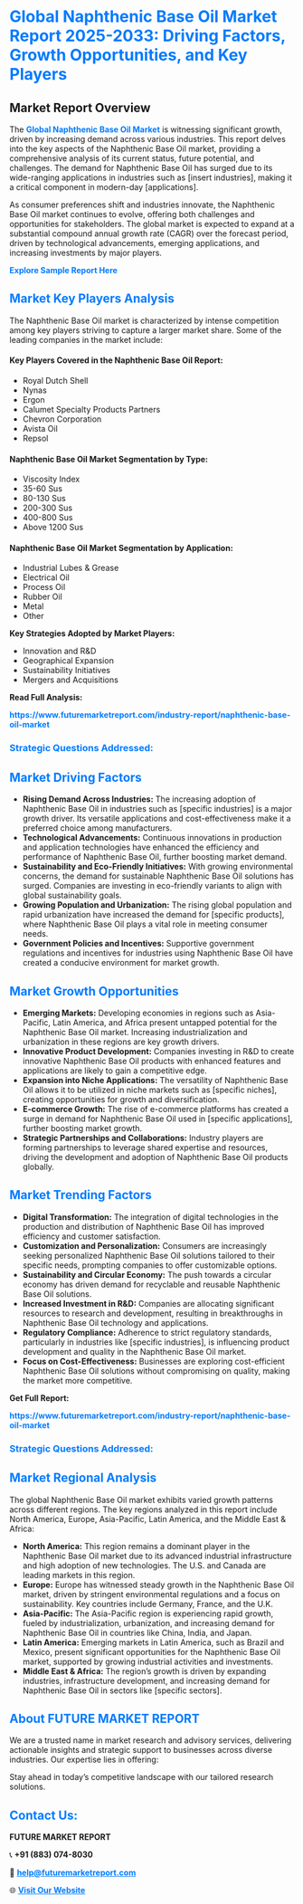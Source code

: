 <h1 style="color: #007BFF;">Global Naphthenic Base Oil Market Report 2025-2033: Driving Factors, Growth Opportunities, and Key Players</h1>

<section id="overview">
<h2>Market Report Overview</h2>
<p>The <a href="https://www.futuremarketreport.com/industry-report/naphthenic-base-oil-market" style="color: #007BFF; text-decoration: none;"><strong>Global Naphthenic Base Oil Market</strong></a> is witnessing significant growth, driven by increasing demand across various industries. This report delves into the key aspects of the Naphthenic Base Oil market, providing a comprehensive analysis of its current status, future potential, and challenges. The demand for Naphthenic Base Oil has surged due to its wide-ranging applications in industries such as [insert industries], making it a critical component in modern-day [applications].</p>
<p>As consumer preferences shift and industries innovate, the Naphthenic Base Oil market continues to evolve, offering both challenges and opportunities for stakeholders. The global market is expected to expand at a substantial compound annual growth rate (CAGR) over the forecast period, driven by technological advancements, emerging applications, and increasing investments by major players.</p>
</section>

<section id="overview">
<p><a href="https://www.futuremarketreport.com/request-sample/reportId=31602" style="color: #007BFF; text-decoration: none;"><strong>Explore Sample Report Here</strong></a></p>
</section>

<section id="key-players">
<h2 style="color: #007BFF;">Market Key Players Analysis</h2>
<p>The Naphthenic Base Oil market is characterized by intense competition among key players striving to capture a larger market share. Some of the leading companies in the market include:</p>
<h4>Key Players Covered in the Naphthenic Base Oil Report:</h4>
<ul><li>Royal Dutch Shell</li><li>Nynas</li><li>Ergon</li><li>Calumet Specialty Products Partners</li><li>Chevron Corporation</li><li>Avista Oil</li><li>Repsol</li></ul>
<h4>Naphthenic Base Oil Market Segmentation by Type:</h4>
<ul><li>Viscosity Index</li><li>35-60 Sus</li><li>80-130 Sus</li><li>200-300 Sus</li><li>400-800 Sus</li><li>Above 1200 Sus</li></ul>

<h4>Naphthenic Base Oil Market Segmentation by Application:</h4>
<ul><li>Industrial Lubes &amp; Grease</li><li>Electrical Oil</li><li>Process Oil</li><li>Rubber Oil</li><li>Metal</li><li>Other</li></ul>
<p><strong>Key Strategies Adopted by Market Players:</strong></p>
<ul>
<li>Innovation and R&D</li>
<li>Geographical Expansion</li>
<li>Sustainability Initiatives</li>
<li>Mergers and Acquisitions</li>
</ul>
</section>

<section>
<p><strong>Read Full Analysis: </strong></p><a href="https://www.futuremarketreport.com/industry-report/naphthenic-base-oil-market" style="color: #007BFF; text-decoration: none;"><strong>https://www.futuremarketreport.com/industry-report/naphthenic-base-oil-market</strong></a>
<h3 style="color: #007BFF;">Strategic Questions Addressed:</h3>
</section>

<section id="driving-factors">
<h2 style="color: #007BFF;">Market Driving Factors</h2>
<ul>
<li><strong>Rising Demand Across Industries:</strong> The increasing adoption of Naphthenic Base Oil in industries such as [specific industries] is a major growth driver. Its versatile applications and cost-effectiveness make it a preferred choice among manufacturers.</li>
<li><strong>Technological Advancements:</strong> Continuous innovations in production and application technologies have enhanced the efficiency and performance of Naphthenic Base Oil, further boosting market demand.</li>
<li><strong>Sustainability and Eco-Friendly Initiatives:</strong> With growing environmental concerns, the demand for sustainable Naphthenic Base Oil solutions has surged. Companies are investing in eco-friendly variants to align with global sustainability goals.</li>
<li><strong>Growing Population and Urbanization:</strong> The rising global population and rapid urbanization have increased the demand for [specific products], where Naphthenic Base Oil plays a vital role in meeting consumer needs.</li>
<li><strong>Government Policies and Incentives:</strong> Supportive government regulations and incentives for industries using Naphthenic Base Oil have created a conducive environment for market growth.</li>
</ul>
</section>

<section id="growth-opportunities">
<h2 style="color: #007BFF;">Market Growth Opportunities</h2>
<ul>
<li><strong>Emerging Markets:</strong> Developing economies in regions such as Asia-Pacific, Latin America, and Africa present untapped potential for the Naphthenic Base Oil market. Increasing industrialization and urbanization in these regions are key growth drivers.</li>
<li><strong>Innovative Product Development:</strong> Companies investing in R&D to create innovative Naphthenic Base Oil products with enhanced features and applications are likely to gain a competitive edge.</li>
<li><strong>Expansion into Niche Applications:</strong> The versatility of Naphthenic Base Oil allows it to be utilized in niche markets such as [specific niches], creating opportunities for growth and diversification.</li>
<li><strong>E-commerce Growth:</strong> The rise of e-commerce platforms has created a surge in demand for Naphthenic Base Oil used in [specific applications], further boosting market growth.</li>
<li><strong>Strategic Partnerships and Collaborations:</strong> Industry players are forming partnerships to leverage shared expertise and resources, driving the development and adoption of Naphthenic Base Oil products globally.</li>
</ul>
</section>

<section id="trending-factors">
<h2 style="color: #007BFF;">Market Trending Factors</h2>
<ul>
<li><strong>Digital Transformation:</strong> The integration of digital technologies in the production and distribution of Naphthenic Base Oil has improved efficiency and customer satisfaction.</li>
<li><strong>Customization and Personalization:</strong> Consumers are increasingly seeking personalized Naphthenic Base Oil solutions tailored to their specific needs, prompting companies to offer customizable options.</li>
<li><strong>Sustainability and Circular Economy:</strong> The push towards a circular economy has driven demand for recyclable and reusable Naphthenic Base Oil solutions.</li>
<li><strong>Increased Investment in R&D:</strong> Companies are allocating significant resources to research and development, resulting in breakthroughs in Naphthenic Base Oil technology and applications.</li>
<li><strong>Regulatory Compliance:</strong> Adherence to strict regulatory standards, particularly in industries like [specific industries], is influencing product development and quality in the Naphthenic Base Oil market.</li>
<li><strong>Focus on Cost-Effectiveness:</strong> Businesses are exploring cost-efficient Naphthenic Base Oil solutions without compromising on quality, making the market more competitive.</li>
</ul>
</section>

<section>
<p><strong>Get Full Report: </strong></p><a href="https://www.futuremarketreport.com/industry-report/naphthenic-base-oil-market" style="color: #007BFF; text-decoration: none;"><strong>https://www.futuremarketreport.com/industry-report/naphthenic-base-oil-market</strong></a>
<h3 style="color: #007BFF;">Strategic Questions Addressed:</h3>
</section>


<section id="regional-analysis">
<h2 style="color: #007BFF;">Market Regional Analysis</h2>
<p>The global Naphthenic Base Oil market exhibits varied growth patterns across different regions. The key regions analyzed in this report include North America, Europe, Asia-Pacific, Latin America, and the Middle East & Africa:</p>
<ul>
<li><strong>North America:</strong> This region remains a dominant player in the Naphthenic Base Oil market due to its advanced industrial infrastructure and high adoption of new technologies. The U.S. and Canada are leading markets in this region.</li>
<li><strong>Europe:</strong> Europe has witnessed steady growth in the Naphthenic Base Oil market, driven by stringent environmental regulations and a focus on sustainability. Key countries include Germany, France, and the U.K.</li>
<li><strong>Asia-Pacific:</strong> The Asia-Pacific region is experiencing rapid growth, fueled by industrialization, urbanization, and increasing demand for Naphthenic Base Oil in countries like China, India, and Japan.</li>
<li><strong>Latin America:</strong> Emerging markets in Latin America, such as Brazil and Mexico, present significant opportunities for the Naphthenic Base Oil market, supported by growing industrial activities and investments.</li>
<li><strong>Middle East & Africa:</strong> The region’s growth is driven by expanding industries, infrastructure development, and increasing demand for Naphthenic Base Oil in sectors like [specific sectors].</li>
</ul>
</section>

<footer>
<h2 style="color: #007BFF;">About FUTURE MARKET REPORT</h2>
<p>We are a trusted name in market research and advisory services, delivering actionable insights and strategic support to businesses across diverse industries. Our expertise lies in offering:</p>

<p>Stay ahead in today’s competitive landscape with our tailored research solutions.</p>

<h2 style="color: #007BFF;">Contact Us:</h2>
<p><strong>FUTURE MARKET REPORT</strong></p>
<p>📞 <strong>+91 (883) 074-8030</strong></p>
<p>📧 <strong><a href="mailto:help@futuremarketreport.com" style="color: #007BFF;">help@futuremarketreport.com</a></strong></p>
<p>🌐 <strong><a href="https://www.futuremarketreport.com/" style="color: #007BFF;">Visit Our Website</a></strong></p>
</footer>